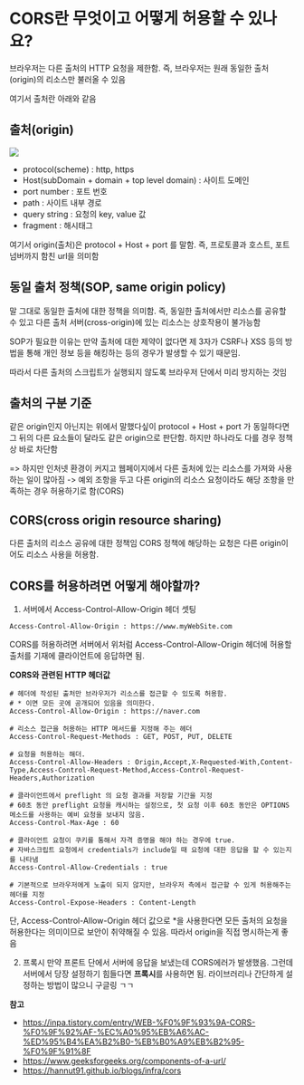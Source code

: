 # CORS란 무엇이고 어떻게 허용할 수 있나요?

브라우저는 다른 출처의 HTTP 요청을 제한함.
즉, 브라우저는 원래 동일한 출처(origin)의 리소스만 불러올 수 있음

여기서 출처란 아래와 같음

## 출처(origin)

<img src="https://media.geeksforgeeks.org/wp-content/uploads/20210625160610/urldiag.PNG">

- protocol(scheme) : http, https
- Host(subDomain + domain + top level domain) : 사이트 도메인
- port number : 포트 번호
- path : 사이트 내부 경로
- query string : 요청의 key, value 값
- fragment : 해시태그

여기서 origin(출처)은 protocol + Host + port 를 말함.
즉, 프로토콜과 호스트, 포트넘버까지 함친 url을 의미함

## 동일 출처 정책(SOP, same origin policy)

말 그대로 동일한 출처에 대한 정책을 의미함.
즉, 동일한 출처에서만 리소스를 공유할 수 있고 다른 출처 서버(cross-origin)에 있는 리소스는 상호작용이 불가능함

SOP가 필요한 이유는 만약 출처에 대한 제약이 없다면 제 3자가 CSRF나 XSS 등의 방법을 통해 개인 정보 등을 해킹하는 등의 경우가 발생할 수 있기 때문임.

따라서 다른 출처의 스크립트가 실행되지 않도록 브라우저 단에서 미리 방지하는 것임

## 출처의 구분 기준

같은 origin인지 아닌지는 위에서 말했다싶이 protocol + Host + port 가 동일하다면 그 뒤의 다른 요소들이 달라도 같은 origin으로 판단함. 하지만 하나라도 다를 경우 정책상 바로 차단함

=> 하지만 인처넷 환경이 커지고 웹페이지에서 다른 출처에 있는 리소스를 가져와 사용하는 일이 많아짐 -> 예외 조항을 두고 다른 origin의 리소스 요청이라도 해당 조항을 만족하는 경우 허용하기로 함(CORS)

## CORS(cross origin resource sharing)

다른 출처의 리소스 공유에 대한 정책임
CORS 정책에 해당하는 요청은 다른 origin이어도 리소스 사용을 허용함.

## CORS를 허용하려면 어떻게 해야할까?

1. 서버에서 Access-Control-Allow-Origin 헤더 셋팅

`Access-Control-Allow-Origin : https://www.myWebSite.com`

CORS를 허용하려면 서버에서 위처럼 Access-Control-Allow-Origin
헤더에 허용할 출처를 기재에 클라이언트에 응답하면 됨.

**CORS와 관련된 HTTP 헤더값**

```
# 헤더에 작성된 출처만 브라우저가 리소스를 접근할 수 있도록 허용함.
# * 이면 모든 곳에 공개되어 있음을 의미한다.
Access-Control-Allow-Origin : https://naver.com

# 리소스 접근을 허용하는 HTTP 메서드를 지정해 주는 헤더
Access-Control-Request-Methods : GET, POST, PUT, DELETE

# 요청을 허용하는 해더.
Access-Control-Allow-Headers : Origin,Accept,X-Requested-With,Content-Type,Access-Control-Request-Method,Access-Control-Request-Headers,Authorization

# 클라이언트에서 preflight 의 요청 결과를 저장할 기간을 지정
# 60초 동안 preflight 요청을 캐시하는 설정으로, 첫 요청 이후 60초 동안은 OPTIONS 메소드를 사용하는 예비 요청을 보내지 않음.
Access-Control-Max-Age : 60

# 클라이언트 요청이 쿠키를 통해서 자격 증명을 해야 하는 경우에 true.
# 자바스크립트 요청에서 credentials가 include일 때 요청에 대한 응답을 할 수 있는지를 나타냄
Access-Control-Allow-Credentials : true

# 기본적으로 브라우저에게 노출이 되지 않지만, 브라우저 측에서 접근할 수 있게 허용해주는 헤더를 지정
Access-Control-Expose-Headers : Content-Length
```

단, Access-Control-Allow-Origin 헤더 값으로 \*을 사용한다면 모든 출처의 요청을 허용한다는 의미이므로 보안이 취약해질 수 있음. 따라서 origin을 직접 명시하는게 좋음

2. 프록시
   만약 프론트 단에서 서버에 응답을 보냈는데 CORS에러가 발생했음. 그런데 서버에서 당장 설정하기 힘들다면 **프록시**를 사용하면 됨.
   라이브러리나 간단하게 설정하는 방법이 많으니 구글링 ㄱㄱ

**참고**

- https://inpa.tistory.com/entry/WEB-%F0%9F%93%9A-CORS-%F0%9F%92%AF-%EC%A0%95%EB%A6%AC-%ED%95%B4%EA%B2%B0-%EB%B0%A9%EB%B2%95-%F0%9F%91%8F
- https://www.geeksforgeeks.org/components-of-a-url/
- https://hannut91.github.io/blogs/infra/cors
